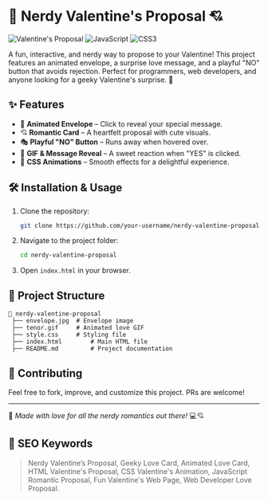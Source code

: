 # 💌 Nerdy Valentine's Proposal 💘

![Valentine's Proposal](https://img.shields.io/badge/Valentine's-Proposal-pink?style=for-the-badge)
![JavaScript](https://img.shields.io/badge/JavaScript-ES6-yellow?style=for-the-badge)
![CSS3](https://img.shields.io/badge/CSS3-Styles-blue?style=for-the-badge)

A fun, interactive, and nerdy way to propose to your Valentine! This project features an animated envelope, a surprise love message, and a playful "NO" button that avoids rejection. Perfect for programmers, web developers, and anyone looking for a geeky Valentine's surprise. 💖

## ✨ Features
- 💌 **Animated Envelope** – Click to reveal your special message.
- 💘 **Romantic Card** – A heartfelt proposal with cute visuals.
- 🎭 **Playful "NO" Button** – Runs away when hovered over.
- 🎉 **GIF & Message Reveal** – A sweet reaction when "YES" is clicked.
- 🎨 **CSS Animations** – Smooth effects for a delightful experience.


## 🛠️ Installation & Usage
1. Clone the repository:
   ```sh
   git clone https://github.com/your-username/nerdy-valentine-proposal.git
   ```
2. Navigate to the project folder:
   ```sh
   cd nerdy-valentine-proposal
   ```
3. Open `index.html` in your browser.

## 📂 Project Structure
```
📂 nerdy-valentine-proposal
 ├── envelope.jpg  # Envelope image
 ├── tenor.gif     # Animated love GIF
 ├── style.css     # Styling file
 ├── index.html        # Main HTML file
 ├── README.md         # Project documentation
```



## 🤝 Contributing
Feel free to fork, improve, and customize this project. PRs are welcome!

---
💖 *Made with love for all the nerdy romantics out there!* 💻💘


























## 🌟 SEO Keywords
> Nerdy Valentine’s Proposal, Geeky Love Card, Animated Love Card, HTML Valentine's Proposal, CSS Valentine's Animation, JavaScript Romantic Proposal, Fun Valentine's Web Page, Web Developer Love Proposal.
